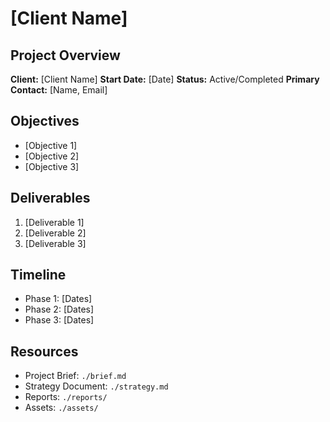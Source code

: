 # [Client Name]

## Project Overview
**Client:** [Client Name]
**Start Date:** [Date]
**Status:** Active/Completed
**Primary Contact:** [Name, Email]

## Objectives
- [Objective 1]
- [Objective 2]
- [Objective 3]

## Deliverables
1. [Deliverable 1]
2. [Deliverable 2]
3. [Deliverable 3]

## Timeline
- Phase 1: [Dates]
- Phase 2: [Dates]
- Phase 3: [Dates]

## Resources
- Project Brief: `./brief.md`
- Strategy Document: `./strategy.md`
- Reports: `./reports/`
- Assets: `./assets/`